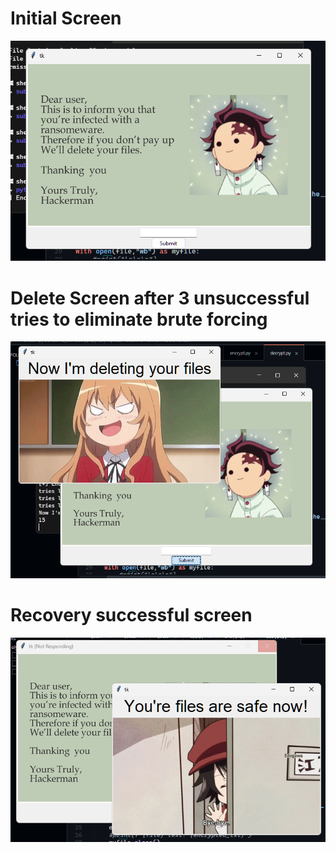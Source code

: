 # Initial Screen
![](/reads/home.png)
# Delete Screen after 3 unsuccessful tries to eliminate brute forcing
![](/reads/del.png)
# Recovery successful screen
![](/reads/safe.png)